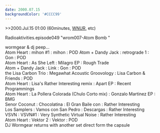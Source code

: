 ```yaml
---
date: 2000.07.15
backgroundColor: '#CCCC99'
---
```


\>>2000.Jul.15 01:00 (60minutes, [WNUR](http://www.wnur.org/), etc)  

Radioaktivities.episode049 "wrom007-Atom Bomb "  

wormgear & dj peep...  
Atom Heart : mihon #1 : mihon : POD Atom + Dandy Jack : retrograde 1 : Gon : POD  
Atom Heart : As She Left : Milagro EP : Rough Trade  
Atom + Dandy Jack : Link : Gon : POD  
the Lisa Carbon Trio : Megawhat Acoustic Groovology : Lisa Carbon & Friends : POD  
Atom Heart : Lisa's Rather Interesting remix : Apart EP : Recent Programmings  
Atom Heart : La Pollera Colorada (Chulo Corto mix) : Gonzalo Martinez EP : BMG  
Senor Coconut : Chocolatina : El Gran Baile con : Rather Interesting  
Los Samplers : Vamos con San Pedro : Descargas : Rather Interesting  
VSVN : VSVN#1 : Very Synthetic Virtual Noise : Rather Interesting  
Atom Heart : Vektor 2 : Vektor : POD  
DJ Wormgear returns with another set direct form the capsule